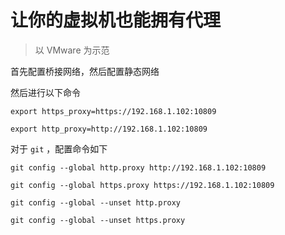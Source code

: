 # 让你的虚拟机也能拥有代理

> 以 VMware 为示范

首先配置桥接网络，然后配置静态网络

然后进行以下命令

```shell
export https_proxy=https://192.168.1.102:10809

export http_proxy=http://192.168.1.102:10809
```

对于 `git` ，配置命令如下

```shell
git config --global http.proxy http://192.168.1.102:10809

git config --global https.proxy https://192.168.1.102:10809

git config --global --unset http.proxy

git config --global --unset https.proxy
```

